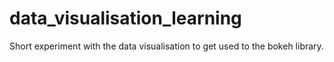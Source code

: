 # data_visualisation_learning
Short experiment with the data visualisation to get used
to the bokeh library. 